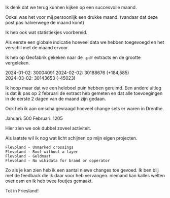 Ik denk dat we terug kunnen kijken op een succesvolle maand.

Ookal was het voor mij persoonlijk een drukke maand. (vandaar dat deze post pas halverwege de maand komt)

Ik heb ook wat statistiekjes voorbereid.

Als eerste een globale indicatie hoeveel data we hebben toegevoegd en het verschil met de maand ervoor.

Ik heb op Geofabrik gekeken naar de `.pdf` extracts en de grootte vergeleken.

2024-01-02: 30004091
2024-02-02: 30188676 (+184,585)  
2024-03-02: 30143653 (-45023)

Ik hoop maar dat we een heleboel puin hebben geruimd.
Een andere uitleg is dat ik pas op 2 februari de extract heb gemeten en dat alle toevoegingen in de eerste 2 dagen van de maand zijn gedaan.

Ook heb ik aan omscha gevraagd hoeveel change sets er waren in Drenthe.

Januari: 500
Februari: 1205

Hier zien we ook dubbel zoveel activiteit.

Als laatste wil ik nog wat licht schijnen op mijn eigen projecten.

```plain
Flevoland - Unmarked crossings
Flevoland - Roof without a layer
Flevoland - Geldmaat
Flevoland - No wikidata for brand or opperator
```

Zo als je kan zien heb ik een aantal niewe changes toe gevoed.
Ik ben blij met de feedback die ik daar voor heb vervangen. niemand kan kalles welten over osm en ik heb twee foutjes gemaakt.

Tot in Friesland!
